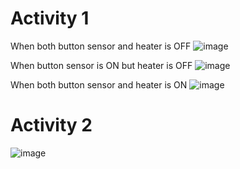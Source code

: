 # Activity 1
When both button sensor and heater is OFF
![image](https://user-images.githubusercontent.com/80700297/116564416-95ac2080-a922-11eb-8cd4-a2e653cd65e1.PNG)

When button sensor is ON but heater is  OFF
![image](https://user-images.githubusercontent.com/80700297/116564905-ffc4c580-a922-11eb-8f2c-f3ad36ba381b.PNG)

When both button sensor and heater is ON
![image](https://user-images.githubusercontent.com/80700297/116562235-9d6ac580-a920-11eb-9cbf-b751d90e7219.PNG)

# Activity 2
![image](https://user-images.githubusercontent.com/80700297/116661322-e3239e80-a9b1-11eb-8ad6-03b3637d409b.PNG)

